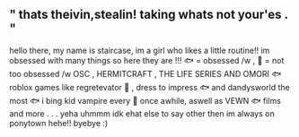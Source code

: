 ## " thats theivin,stealin! taking whats not your'es . "

hello there, my name is staircase, im a girl who likes a little routine!!
im obsessed with many things so here they are !!! 
🐟 = obsessed /w , 🐢 = not too obsessed /w
OSC , HERMITCRAFT , THE LIFE SERIES AND OMORI 🐟
roblox games like regretevator 🐢 , dress to impress 🐟 and dandysworld the most 🐟
i bing kid vampire every 🐢 once awhile, aswell as VEWN 🐟 films and more . . .
yeha uhmmm idk ehat else to say other then im always on ponytown hehe!! byebye :)


<!--
**harajukuloser/harajukuloser** is a ✨ _special_ ✨ repository because its `README.md` (this file) appears on your GitHub profile.

Here are some ideas to get you started:

- 🔭 I’m currently working on ...
- 🌱 I’m currently learning ...
- 👯 I’m looking to collaborate on ...
- 🤔 I’m looking for help with ...
- 💬 Ask me about ...
- 📫 How to reach me: ...
- 😄 Pronouns: ...
- ⚡ Fun fact: ...
-->
